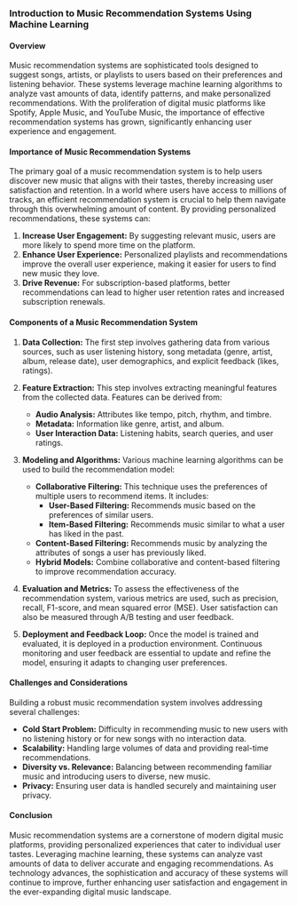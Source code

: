 ### Introduction to Music Recommendation Systems Using Machine Learning

#### Overview

Music recommendation systems are sophisticated tools designed to suggest songs, artists, or playlists to users based on their preferences and listening behavior. These systems leverage machine learning algorithms to analyze vast amounts of data, identify patterns, and make personalized recommendations. With the proliferation of digital music platforms like Spotify, Apple Music, and YouTube Music, the importance of effective recommendation systems has grown, significantly enhancing user experience and engagement.

#### Importance of Music Recommendation Systems

The primary goal of a music recommendation system is to help users discover new music that aligns with their tastes, thereby increasing user satisfaction and retention. In a world where users have access to millions of tracks, an efficient recommendation system is crucial to help them navigate through this overwhelming amount of content. By providing personalized recommendations, these systems can:

1. **Increase User Engagement:** By suggesting relevant music, users are more likely to spend more time on the platform.
2. **Enhance User Experience:** Personalized playlists and recommendations improve the overall user experience, making it easier for users to find new music they love.
3. **Drive Revenue:** For subscription-based platforms, better recommendations can lead to higher user retention rates and increased subscription renewals.

#### Components of a Music Recommendation System

1. **Data Collection:** The first step involves gathering data from various sources, such as user listening history, song metadata (genre, artist, album, release date), user demographics, and explicit feedback (likes, ratings).

2. **Feature Extraction:** This step involves extracting meaningful features from the collected data. Features can be derived from:
   - **Audio Analysis:** Attributes like tempo, pitch, rhythm, and timbre.
   - **Metadata:** Information like genre, artist, and album.
   - **User Interaction Data:** Listening habits, search queries, and user ratings.

3. **Modeling and Algorithms:** Various machine learning algorithms can be used to build the recommendation model:
   - **Collaborative Filtering:** This technique uses the preferences of multiple users to recommend items. It includes:
     - **User-Based Filtering:** Recommends music based on the preferences of similar users.
     - **Item-Based Filtering:** Recommends music similar to what a user has liked in the past.
   - **Content-Based Filtering:** Recommends music by analyzing the attributes of songs a user has previously liked.
   - **Hybrid Models:** Combine collaborative and content-based filtering to improve recommendation accuracy.

4. **Evaluation and Metrics:** To assess the effectiveness of the recommendation system, various metrics are used, such as precision, recall, F1-score, and mean squared error (MSE). User satisfaction can also be measured through A/B testing and user feedback.

5. **Deployment and Feedback Loop:** Once the model is trained and evaluated, it is deployed in a production environment. Continuous monitoring and user feedback are essential to update and refine the model, ensuring it adapts to changing user preferences.

#### Challenges and Considerations

Building a robust music recommendation system involves addressing several challenges:

- **Cold Start Problem:** Difficulty in recommending music to new users with no listening history or for new songs with no interaction data.
- **Scalability:** Handling large volumes of data and providing real-time recommendations.
- **Diversity vs. Relevance:** Balancing between recommending familiar music and introducing users to diverse, new music.
- **Privacy:** Ensuring user data is handled securely and maintaining user privacy.

#### Conclusion

Music recommendation systems are a cornerstone of modern digital music platforms, providing personalized experiences that cater to individual user tastes. Leveraging machine learning, these systems can analyze vast amounts of data to deliver accurate and engaging recommendations. As technology advances, the sophistication and accuracy of these systems will continue to improve, further enhancing user satisfaction and engagement in the ever-expanding digital music landscape.

